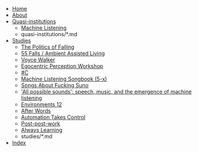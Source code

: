 - [Home](index.md)
- [About](about.md)
- [Quasi-institutions](quasi-institutions/index.md)
	- [Machine Listening](quasi-institutions/machine-listening.md)
	- quasi-institutions/*.md
- [Studies](studies/index.md)
	- [The Politics of Falling](studies/the-politics-of-falling.md)
	- [55 Falls / Ambient Assisted Living](studies/55-falls-ambient-assisted-living.md)
	- [Voyce Walker](studies/voyce-walker.md)
	- [Egocentric Perception Workshop](studies/egocentric-perception-workshop.md)
	- [#C](studies/C.md)
	- [Machine Listening Songbook (5-x)](studies/machine-listening-songbook-5-x.md)
	- [Songs About Fucking Suno](studies/songs-about-fucking-suno.md)
	- ['All possible sounds': speech, music, and the emergence of machine listening](studies/all-possible-sounds.md)
	- [Environments 12](studies/environments-12.md)
	- [After Words](studies/after-words.md)
	- [Automation Takes Control](studies/automation-takes-control.md)
	- [Post-post-work](studies/post-post-work.md)
	- [Always Learning](studies/always-learning.md)
	- studies/*.md
- [Index](tags.md)